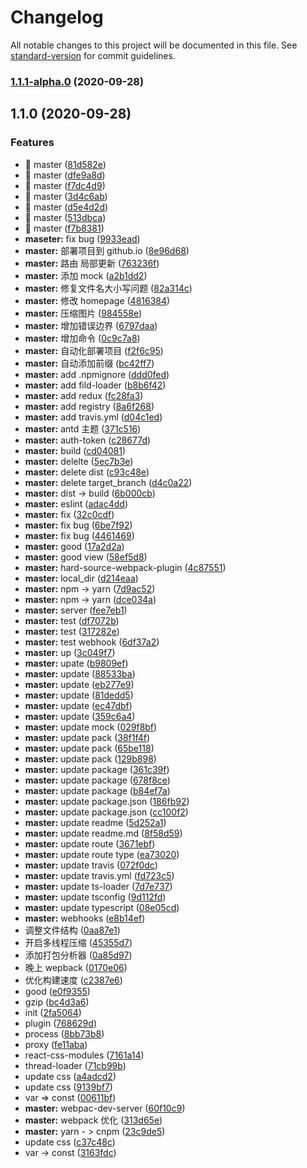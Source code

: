 # Changelog

All notable changes to this project will be documented in this file. See [standard-version](https://github.com/conventional-changelog/standard-version) for commit guidelines.

### [1.1.1-alpha.0](https://github.com/chenjiajing23/webpack-demo/compare/v1.1.0...v1.1.1-alpha.0) (2020-09-28)

## 1.1.0 (2020-09-28)

### Features

- 🎸 master ([81d582e](https://github.com/chenjiajing23/webpack-demo/commit/81d582e0f9c5591a186b26785d58135b7706982f))
- 🎸 master ([dfe9a8d](https://github.com/chenjiajing23/webpack-demo/commit/dfe9a8dfc027ea13b9c5be17f1245b405439a074))
- 🎸 master ([f7dc4d9](https://github.com/chenjiajing23/webpack-demo/commit/f7dc4d9e89ac6581c3f127918dac7e3da62d2095))
- 🎸 master ([3d4c6ab](https://github.com/chenjiajing23/webpack-demo/commit/3d4c6ab85077cd4f24f96a925a9b97694d0ed21e))
- 🎸 master ([d5e4d2d](https://github.com/chenjiajing23/webpack-demo/commit/d5e4d2d0e02b1dfc384774dbd6946520519c88a8))
- 🎸 master ([513dbca](https://github.com/chenjiajing23/webpack-demo/commit/513dbca546bfd098803fdc880f001cc91ae1f834))
- 🎸 master ([f7b8381](https://github.com/chenjiajing23/webpack-demo/commit/f7b8381476d87b04e7f6d9c9daf8af45fad4b11c))
- **maseter:** fix bug ([9933ead](https://github.com/chenjiajing23/webpack-demo/commit/9933eade4fc9a6cb3d1fef666c3442bb7e5490eb))
- **master:** 部署项目到 github.io ([8e96d68](https://github.com/chenjiajing23/webpack-demo/commit/8e96d681ba52781678bbab0361b86aff8c6b4ba1))
- **master:** 路由 局部更新 ([763236f](https://github.com/chenjiajing23/webpack-demo/commit/763236fa58051d7e8edcaf09126e617962c59859))
- **master:** 添加 mock ([a2b1dd2](https://github.com/chenjiajing23/webpack-demo/commit/a2b1dd28adcb814535ca59212fde049d153e5b91))
- **master:** 修复文件名大小写问题 ([82a314c](https://github.com/chenjiajing23/webpack-demo/commit/82a314c3e52c276083d3b5b35bde2e1a14bb40a8))
- **master:** 修改 homepage ([4816384](https://github.com/chenjiajing23/webpack-demo/commit/4816384b5ce7afc6d493b6c4ebbad62810b00921))
- **master:** 压缩图片 ([984558e](https://github.com/chenjiajing23/webpack-demo/commit/984558e01c2e34704d11ae4e7c892d9e6a4ad5e4))
- **master:** 增加错误边界 ([6797daa](https://github.com/chenjiajing23/webpack-demo/commit/6797daaf374a8f2c6c568216a87401935c076a5b))
- **master:** 增加命令 ([0c9c7a8](https://github.com/chenjiajing23/webpack-demo/commit/0c9c7a85d900507f5cda75e96efdf27e24beb554))
- **master:** 自动化部署项目 ([f2f6c95](https://github.com/chenjiajing23/webpack-demo/commit/f2f6c95c4444040dcf48bdf2569c2fccf91e06e9))
- **master:** 自动添加前缀 ([bc42ff7](https://github.com/chenjiajing23/webpack-demo/commit/bc42ff76e76e31c31e7c668c9fd04f27889a2dbb))
- **master:** add .npmignore ([ddd0fed](https://github.com/chenjiajing23/webpack-demo/commit/ddd0fedb9b852d83339565422feb851a29b7572e))
- **master:** add fild-loader ([b8b6f42](https://github.com/chenjiajing23/webpack-demo/commit/b8b6f42694747fc21a65c1eb02b35dbc4a9be531))
- **master:** add redux ([fc28fa3](https://github.com/chenjiajing23/webpack-demo/commit/fc28fa312ae88cf5f7e57c648e02a90c38cf9ed5))
- **master:** add registry ([8a6f268](https://github.com/chenjiajing23/webpack-demo/commit/8a6f268230f613ee22192085be953c7f7a5f3273))
- **master:** add travis.yml ([d04c1ed](https://github.com/chenjiajing23/webpack-demo/commit/d04c1ed8c761d1dc48150c4110d3e44e2f424d87))
- **master:** antd 主题 ([371c516](https://github.com/chenjiajing23/webpack-demo/commit/371c5167249f47d851055c5cadb8677f8eb476f5))
- **master:** auth-token ([c28677d](https://github.com/chenjiajing23/webpack-demo/commit/c28677db2a88fd60a3175eefd562295f3c333ea9))
- **master:** build ([cd04081](https://github.com/chenjiajing23/webpack-demo/commit/cd0408133616783a56314a51b545764234f7be58))
- **master:** delelte ([5ec7b3e](https://github.com/chenjiajing23/webpack-demo/commit/5ec7b3ee14890127c1928c3a6d5d116b286ca65f))
- **master:** delete dist ([c93c48e](https://github.com/chenjiajing23/webpack-demo/commit/c93c48efe2ce6293fd031505477394a35a0caa5e))
- **master:** delete target_branch ([d4c0a22](https://github.com/chenjiajing23/webpack-demo/commit/d4c0a222c8ac5a7355685a3b6996d383636bf7e3))
- **master:** dist -> build ([6b000cb](https://github.com/chenjiajing23/webpack-demo/commit/6b000cb3a010e3fa640323cc3265390b645aada2))
- **master:** eslint ([adac4dd](https://github.com/chenjiajing23/webpack-demo/commit/adac4dd76643f039365fabdd98b34e6f1eef071e))
- **master:** fix ([32c0cdf](https://github.com/chenjiajing23/webpack-demo/commit/32c0cdf8feab38348ff8366b0a153d4849b7fc2f))
- **master:** fix bug ([6be7f92](https://github.com/chenjiajing23/webpack-demo/commit/6be7f92ecba9ded0bf7d8aba2ac1eeb4a33a04b5))
- **master:** fix bug ([4461469](https://github.com/chenjiajing23/webpack-demo/commit/4461469390cc1673f979a2c397d875f37d6a7b9c))
- **master:** good ([17a2d2a](https://github.com/chenjiajing23/webpack-demo/commit/17a2d2a1e7cb758c0f4e612c83861ab5bf9e9b39))
- **master:** good view ([58ef5d8](https://github.com/chenjiajing23/webpack-demo/commit/58ef5d8ffba3ef94e0a7e2f11577d9c44f481532))
- **master:** hard-source-webpack-plugin ([4c87551](https://github.com/chenjiajing23/webpack-demo/commit/4c8755167a5837698f1787e2f323d1a49766c77e))
- **master:** local_dir ([d214eaa](https://github.com/chenjiajing23/webpack-demo/commit/d214eaa3519d1d1d82ebfcd1bcf9a16c003b17ae))
- **master:** npm -> yarn ([7d9ac52](https://github.com/chenjiajing23/webpack-demo/commit/7d9ac523e295c8792bcaaf07ff8860689811c614))
- **master:** npm -> yarn ([dce034a](https://github.com/chenjiajing23/webpack-demo/commit/dce034a51bc3b89ed8564193ecb35d8bcd238018))
- **master:** server ([fee7eb1](https://github.com/chenjiajing23/webpack-demo/commit/fee7eb1a45be1b39221d054954ebd4de48ab25fc))
- **master:** test ([df7072b](https://github.com/chenjiajing23/webpack-demo/commit/df7072b171f24e920d2ccf4c34e4e354f3797a9e))
- **master:** test ([317282e](https://github.com/chenjiajing23/webpack-demo/commit/317282e8586e1d91ac72ae291a56715111e8e224))
- **master:** test webhook ([6df37a2](https://github.com/chenjiajing23/webpack-demo/commit/6df37a2ad7cd642c70d4381f5d8e967c28f49c3a))
- **master:** up ([3c049f7](https://github.com/chenjiajing23/webpack-demo/commit/3c049f7b591e7341c8bab5cdccaf93ca6959f1cb))
- **master:** upate ([b9809ef](https://github.com/chenjiajing23/webpack-demo/commit/b9809ef30059142b076bb726ff447f8ac78f91c4))
- **master:** update ([88533ba](https://github.com/chenjiajing23/webpack-demo/commit/88533ba6821edb19bb8bc9295c0f57ed9d2fd603))
- **master:** update ([eb277e9](https://github.com/chenjiajing23/webpack-demo/commit/eb277e9cfcb8ece0bab44be0c80b7873cf3d854d))
- **master:** update ([81dedd5](https://github.com/chenjiajing23/webpack-demo/commit/81dedd507679cbf239c67a490cb319c0b0799246))
- **master:** update ([ec47dbf](https://github.com/chenjiajing23/webpack-demo/commit/ec47dbfd9a4b3a9b68511ccfbc7b81392993b126))
- **master:** update ([359c6a4](https://github.com/chenjiajing23/webpack-demo/commit/359c6a423a5c77653cbfea24b67e94d6006ac144))
- **master:** update mock ([029f8bf](https://github.com/chenjiajing23/webpack-demo/commit/029f8bfb6e659c91d1b4b26d9e49e2238a65206c))
- **master:** update pack ([38f1f4f](https://github.com/chenjiajing23/webpack-demo/commit/38f1f4f336651c040100a0757bd8f513ed3e6d7f))
- **master:** update pack ([65be118](https://github.com/chenjiajing23/webpack-demo/commit/65be11840eb344c4b3596b29fb3629e8cb09bab8))
- **master:** update pack ([129b898](https://github.com/chenjiajing23/webpack-demo/commit/129b89803731f7922c887c634b7d851a8e7fde04))
- **master:** update package ([361c39f](https://github.com/chenjiajing23/webpack-demo/commit/361c39f28a0fc9c84976874d5d0930e758eaa850))
- **master:** update package ([678f8ce](https://github.com/chenjiajing23/webpack-demo/commit/678f8ce7d40dc44e48fac00aaea625d186b938e2))
- **master:** update package ([b84ef7a](https://github.com/chenjiajing23/webpack-demo/commit/b84ef7afc56cba9830beb17a83b5116988be0a78))
- **master:** update package.json ([186fb92](https://github.com/chenjiajing23/webpack-demo/commit/186fb9210d3193604dc01f87a767d52f1dbeaeb0))
- **master:** update package.json ([cc100f2](https://github.com/chenjiajing23/webpack-demo/commit/cc100f26e8c485fccae772b11371f9d98be7ea3d))
- **master:** update readme ([5d252a1](https://github.com/chenjiajing23/webpack-demo/commit/5d252a191d52ecc6f28613233d5f5a31d677a9b3))
- **master:** update readme.md ([8f58d59](https://github.com/chenjiajing23/webpack-demo/commit/8f58d59cc629a2e02ec74782f161ae6000d1c2d4))
- **master:** update route ([3671ebf](https://github.com/chenjiajing23/webpack-demo/commit/3671ebf2a7ec68b47ce53d35c346b313ee42269c))
- **master:** update route type ([ea73020](https://github.com/chenjiajing23/webpack-demo/commit/ea73020f71b882499e4aeb8f9b77ec209be2adf0))
- **master:** update travis ([072f0dc](https://github.com/chenjiajing23/webpack-demo/commit/072f0dc966acc47d5b7a12bbed538dfffa825dde))
- **master:** update travis.yml ([fd723c5](https://github.com/chenjiajing23/webpack-demo/commit/fd723c5bd9682421d705998dd4fb043fd1313223))
- **master:** update ts-loader ([7d7e737](https://github.com/chenjiajing23/webpack-demo/commit/7d7e7377ff59a2cfc312f121119a6b9503232d8f))
- **master:** update tsconfig ([9d112fd](https://github.com/chenjiajing23/webpack-demo/commit/9d112fd3027eecbebaefd3180000f3ae0c3bcdf9))
- **master:** update typescript ([08e05cd](https://github.com/chenjiajing23/webpack-demo/commit/08e05cdcdee92038919d62def02d9e2e975f14ec))
- **master:** webhooks ([e8b14ef](https://github.com/chenjiajing23/webpack-demo/commit/e8b14ef1804799759b43bae4172c3876d97f96d7))
- 调整文件结构 ([0aa87e1](https://github.com/chenjiajing23/webpack-demo/commit/0aa87e18baa5c0e556911309971bc65319cd1bed))
- 开启多线程压缩 ([45355d7](https://github.com/chenjiajing23/webpack-demo/commit/45355d7a631d84ebefe9f31ff8cc123ed12d9955))
- 添加打包分析器 ([0a85d97](https://github.com/chenjiajing23/webpack-demo/commit/0a85d97aaafdd02f01aae5cb2cba6ba15041b9d1))
- 晚上 wepback ([0170e06](https://github.com/chenjiajing23/webpack-demo/commit/0170e06ad5560374f1a8591c3e527fa0ad3e88e5))
- 优化构建速度 ([c2387e6](https://github.com/chenjiajing23/webpack-demo/commit/c2387e620a9aecf87b16659c3f2c67bab9e008be))
- good ([e0f9355](https://github.com/chenjiajing23/webpack-demo/commit/e0f9355eb46159e200c4c9099b70dfd3d7ddc051))
- gzip ([bc4d3a6](https://github.com/chenjiajing23/webpack-demo/commit/bc4d3a67128e735c008566e6360ad8b45834fcc8))
- init ([2fa5064](https://github.com/chenjiajing23/webpack-demo/commit/2fa506461068ffb037e55202d69c09ef03d68290))
- plugin ([768629d](https://github.com/chenjiajing23/webpack-demo/commit/768629d89f3c3ef979895367c5a08348a7bdc030))
- process ([8bb73b8](https://github.com/chenjiajing23/webpack-demo/commit/8bb73b84b567afdb22b19765cb309d68bd522a59))
- proxy ([fe11aba](https://github.com/chenjiajing23/webpack-demo/commit/fe11aba1de6d7d81ef941278ec31df6f8ac0992c))
- react-css-modules ([7161a14](https://github.com/chenjiajing23/webpack-demo/commit/7161a14270dccd3e805788ed9ed1548feac07b2e))
- thread-loader ([71cb99b](https://github.com/chenjiajing23/webpack-demo/commit/71cb99bc60041d8e6d8e9585483dbdfa978f2533))
- update css ([a4adcd2](https://github.com/chenjiajing23/webpack-demo/commit/a4adcd279cc0b31e08db61f1a02411881a4c803d))
- update css ([9139bf7](https://github.com/chenjiajing23/webpack-demo/commit/9139bf7a8eabcc2d5d7d9098cdef31d73194ac81))
- var => const ([00611bf](https://github.com/chenjiajing23/webpack-demo/commit/00611bfd0e092d76970185c61127b2e34bff12ba))
- **master:** webpac-dev-server ([60f10c9](https://github.com/chenjiajing23/webpack-demo/commit/60f10c9db89fdea4146e26066ce94bbd49a36ec4))
- **master:** webpack 优化 ([313d65e](https://github.com/chenjiajing23/webpack-demo/commit/313d65ef7d2dddd2ab67f67952fc8926cd980572))
- **master:** yarn - > cnpm ([23c9de5](https://github.com/chenjiajing23/webpack-demo/commit/23c9de5cdea0a4a9656a9d95beb262eff7582299))
- update css ([c37c48c](https://github.com/chenjiajing23/webpack-demo/commit/c37c48ca7c3f69344e11c47476ff2c4cbe3f67d3))
- var -> const ([3163fdc](https://github.com/chenjiajing23/webpack-demo/commit/3163fdc234c1f35aa2cfaf6b66d34e611848785e))
